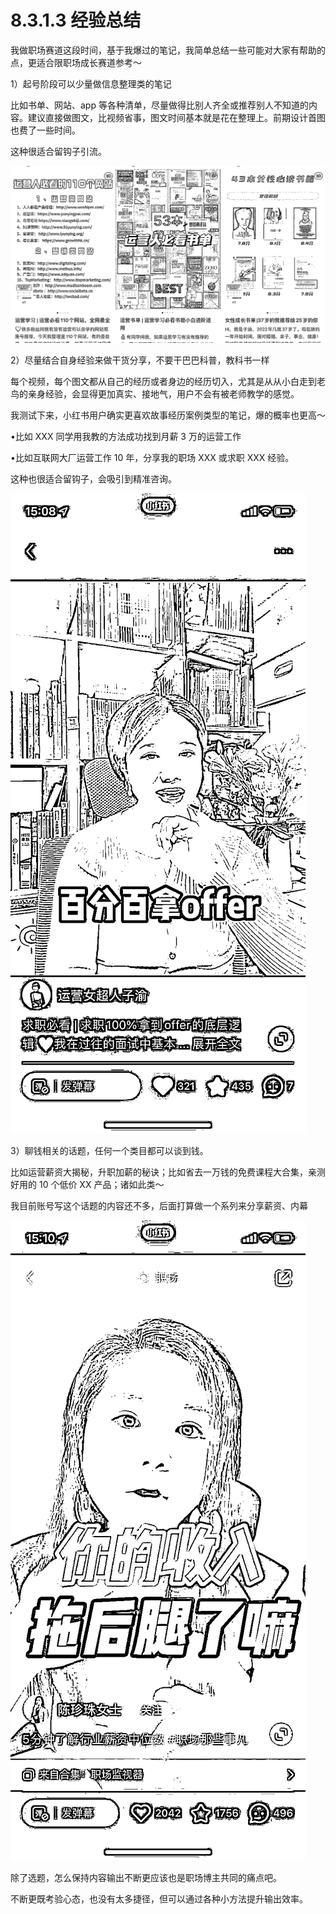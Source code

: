 # 8.3.1.3 经验总结

我做职场赛道这段时间，基于我爆过的笔记，我简单总结一些可能对大家有帮助的点，更适合限职场成长赛道参考～

1）起号阶段可以少量做信息整理类的笔记

比如书单、网站、app 等各种清单，尽量做得比别人齐全或推荐别人不知道的内容。建议直接做图文，比视频省事，图文时间基本就是花在整理上。前期设计首图也费了一些时间。

这种很适合留钩子引流。

![](img/f05576e7df3377902e605842a5867168.png)

2）尽量结合自身经验来做干货分享，不要干巴巴科普，教科书一样

每个视频，每个图文都从自己的经历或者身边的经历切入，尤其是从从小白走到老鸟的亲身经验，会显得更加真实、接地气，用户不会有被老师教学的感觉。

我测试下来，小红书用户确实更喜欢故事经历案例类型的笔记，爆的概率也更高～

•比如 XXX 同学用我教的方法成功找到月薪 3 万的运营工作

•比如互联网大厂运营工作 10 年，分享我的职场 XXX 或求职 XXX 经验。

这种也很适合留钩子，会吸引到精准咨询。

![](img/9b8cada20c5d303b406094bb24b43ae8.png)

3）聊钱相关的话题，任何一个类目都可以谈到钱。

比如运营薪资大揭秘，升职加薪的秘诀；比如省去一万钱的免费课程大合集，亲测好用的 10 个低价 XX 产品；诸如此类～

我目前账号写这个话题的内容还不多，后面打算做一个系列来分享薪资、内幕

![](img/7b3c9d225487b7928880beeef723befd.png)

除了选题，怎么保持内容输出不断更应该也是职场博主共同的痛点吧。

不断更既考验心态，也没有太多捷径，但可以通过各种小方法提升输出效率。